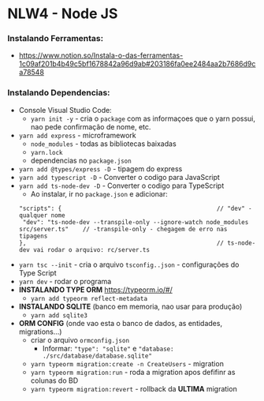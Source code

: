 # NLW4 - Node JS

### Instalando Ferramentas:
* https://www.notion.so/Instala-o-das-ferramentas-1c09af201b4b49c5bf1678842a96d9ab#203186fa0ee2484aa2b7686d9ca78548

### Instalando Dependencias:
* Console Visual Studio Code:
   * `yarn init -y` - cria o `package` com as informaçoes que o yarn possui, nao pede confirmação de nome, etc.
* `yarn add express` - microframework
   * `node_modules` - todas as bibliotecas baixadas
   * `yarn.lock`
   * dependencias no `package.json` 
* `yarn add @types/express -D` - tipagem do express
* `yarn add typescript -D` - Converter o codigo para JavaScript
* `yarn add ts-node-dev -D` - Converter o codigo para TypeScript
   * Ao instalar, ir no `package.json` e adicionar:
   ```
   "scripts": {                                            // "dev" - qualquer nome
    "dev": "ts-node-dev --transpile-only --ignore-watch node_modules src/server.ts"    // -transpile-only - chegagem de erro nas tipagens 
  },                                                      // ts-node-dev vai rodar o arquivo: rc/server.ts
   ```
* `yarn tsc --init` - cria o arquivo `tsconfig..json` - configurações do Type Script
* `yarn dev` - rodar o programa
* **INSTALANDO TYPE ORM** https://typeorm.io/#/
   * `yarn add typeorm reflect-metadata`   
* **INSTALANDO SQLITE** (banco em memoria, nao usar para produção)
   * `yarn add sqlite3` 
* **ORM CONFIG** (onde vao esta o banco de dados, as entidades, migrations...)
   * criar o arquivo `ormconfig.json`
      * Informar: `"type": "sqlite"` e `"database: ./src/database/database.sqlite"` 
   * `yarn typeorm migration:create -n CreateUsers` - migration
   * `yarn typeorm migration:run` - roda a migration apos defifinr as colunas do BD
   * `yarn typeorm migration:revert` - rollback da **ULTIMA** migration 
